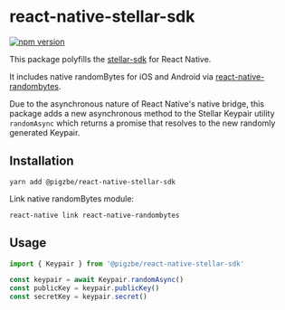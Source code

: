 # react-native-stellar-sdk

[![npm version](https://badge.fury.io/js/%40pigzbe%2Freact-native-stellar-sdk.svg)](https://badge.fury.io/js/%40pigzbe%2Freact-native-stellar-sdk)

This package polyfills the [stellar-sdk](https://github.com/stellar/js-stellar-sdk) for React Native.

It includes native randomBytes for iOS and Android via [react-native-randombytes](https://github.com/mvayngrib/react-native-randombytes).

Due to the asynchronous nature of React Native's native bridge, this package adds a new asynchronous method to the Stellar Keypair utility `randomAsync` which returns a promise that resolves to the new randomly generated Keypair.

## Installation

```shell
yarn add @pigzbe/react-native-stellar-sdk
```

Link native randomBytes module:

```shell
react-native link react-native-randombytes
```

## Usage

```javascript
import { Keypair } from '@pigzbe/react-native-stellar-sdk'

const keypair = await Keypair.randomAsync()
const publicKey = keypair.publicKey()
const secretKey = keypair.secret()
```
